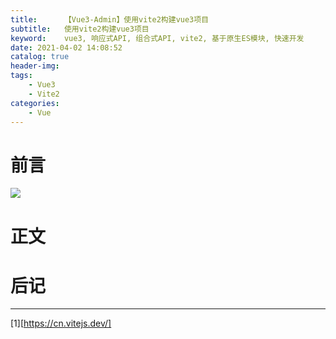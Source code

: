 ```yaml
---
title:      【Vue3-Admin】使用vite2构建vue3项目
subtitle:   使用vite2构建vue3项目
keyword:    vue3, 响应式API, 组合式API, vite2, 基于原生ES模块, 快速开发
date: 2021-04-02 14:08:52
catalog: true
header-img:
tags:
    - Vue3
    - Vite2
categories: 
    - Vue
---
```


# 前言

![](https://p3-juejin.byteimg.com/tos-cn-i-k3u1fbpfcp/a26ab28cab8d45a981986b581ae71d04~tplv-k3u1fbpfcp-zoom-1.image)

# 正文



# 后记


---

[1][https://cn.vitejs.dev/]
